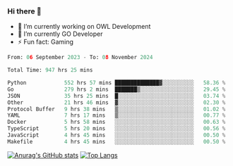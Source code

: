 ### Hi there 👋 

- 🔭 I’m currently working on OWL Development
- 🌱 I’m currently GO Developer
-  ⚡ Fun fact: Gaming
  
  <!--
- 👯 I’m looking to collaborate on ...
- 🤔 I’m looking for help with ...
- 💬 Ask me about ...
- 📫 How to reach me: ...
- 😄 Pronouns: ...
-->

<!--START_SECTION:waka-->

```python
From: 06 September 2023 - To: 08 November 2024

Total Time: 947 hrs 25 mins

Python            552 hrs 57 mins ██████████████▓░░░░░░░░░░   58.36 %
Go                279 hrs 2 mins  ███████▒░░░░░░░░░░░░░░░░░   29.45 %
JSON              35 hrs 25 mins  █░░░░░░░░░░░░░░░░░░░░░░░░   03.74 %
Other             21 hrs 46 mins  ▓░░░░░░░░░░░░░░░░░░░░░░░░   02.30 %
Protocol Buffer   9 hrs 38 mins   ▒░░░░░░░░░░░░░░░░░░░░░░░░   01.02 %
YAML              7 hrs 17 mins   ▒░░░░░░░░░░░░░░░░░░░░░░░░   00.77 %
Docker            5 hrs 58 mins   ░░░░░░░░░░░░░░░░░░░░░░░░░   00.63 %
TypeScript        5 hrs 20 mins   ░░░░░░░░░░░░░░░░░░░░░░░░░   00.56 %
JavaScript        4 hrs 45 mins   ░░░░░░░░░░░░░░░░░░░░░░░░░   00.50 %
Makefile          4 hrs 45 mins   ░░░░░░░░░░░░░░░░░░░░░░░░░   00.50 %
```

<!--END_SECTION:waka-->

[![Anurag's GitHub stats](https://github-readme-stats.vercel.app/api?username=aebalz&show_icons=true&theme=codeSTACKr)](https://github.com/anuraghazra/github-readme-stats)
[![Top Langs](https://github-readme-stats.vercel.app/api/top-langs/?username=aebalz&layout=compact&card_width=350&theme=codeSTACKr)](https://github.com/anuraghazra/github-readme-stats)
<!-- [![Readme Card](https://github-readme-stats.vercel.app/api/pin/?username=aebalz&repo=go-gin-gone&show_owner=true)](https://github.com/anuraghazra/github-readme-stats)-->
